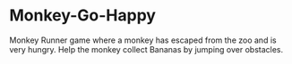 # Monkey-Go-Happy
Monkey Runner game where a monkey has escaped from the zoo and is very hungry. Help the monkey collect Bananas by jumping over obstacles. 
